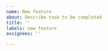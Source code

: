 ```yaml
---
name: New feature
about: Describe task to be completed
title: ''
labels: new feature
assignees: ''

---
```



